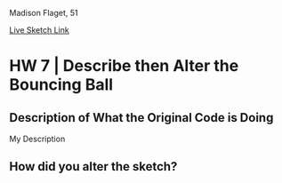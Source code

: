 Madison Flaget, 51

[Live Sketch Link](https://madisonflaget.github.io/120-work/hw-7/)


# HW 7 | Describe then Alter the Bouncing Ball

## Description of What the Original Code is Doing


<!--
--This is a Comment Block--

Please describe what the original code is doing.

Why is it working the way it is?
What does each line do?
How can you make the ball change direction?

-->

My Description

## How did you alter the sketch?

<!--
Please describe how and why you changed the sketch?
-->
